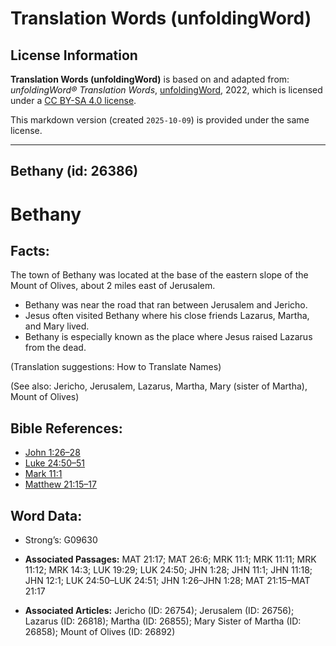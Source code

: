 # Translation Words (unfoldingWord)

## License Information

**Translation Words (unfoldingWord)** is based on and adapted from: _unfoldingWord® Translation Words_, [unfoldingWord](https://unfoldingword.org/utw), 2022, which is licensed under a [CC BY-SA 4.0 license](https://creativecommons.org/licenses/by-sa/4.0/legalcode.en).

This markdown version (created `2025-10-09`) is provided under the same license.



--------------------------------

## Bethany (id: 26386)

Bethany
=======

Facts:
------

The town of Bethany was located at the base of the eastern slope of the Mount of Olives, about 2 miles east of Jerusalem.

* Bethany was near the road that ran between Jerusalem and Jericho.
* Jesus often visited Bethany where his close friends Lazarus, Martha, and Mary lived.
* Bethany is especially known as the place where Jesus raised Lazarus from the dead.

(Translation suggestions: How to Translate Names)

(See also: Jericho, Jerusalem, Lazarus, Martha, Mary (sister of Martha), Mount of Olives)

Bible References:
-----------------

* [John 1:26–28](https://ref.ly/John1:26-John1:28)
* [Luke 24:50–51](https://ref.ly/Luke24:50-Luke24:51)
* [Mark 11:1](https://ref.ly/Mark11:1)
* [Matthew 21:15–17](https://ref.ly/Matt21:15-Matt21:17)

Word Data:
----------

* Strong’s: G09630

* **Associated Passages:** MAT 21:17; MAT 26:6; MRK 11:1; MRK 11:11; MRK 11:12; MRK 14:3; LUK 19:29; LUK 24:50; JHN 1:28; JHN 11:1; JHN 11:18; JHN 12:1; LUK 24:50–LUK 24:51; JHN 1:26–JHN 1:28; MAT 21:15–MAT 21:17
* **Associated Articles:** Jericho (ID: 26754); Jerusalem (ID: 26756); Lazarus (ID: 26818); Martha (ID: 26855); Mary Sister of Martha (ID: 26858); Mount of Olives (ID: 26892)

